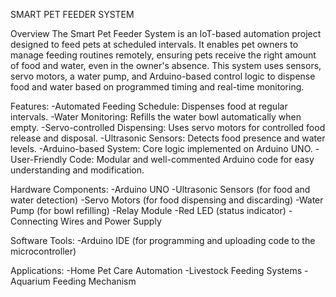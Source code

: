 SMART PET FEEDER SYSTEM

Overview
The Smart Pet Feeder System is an IoT-based automation project designed to feed pets at scheduled intervals. It enables pet owners to manage feeding routines remotely, ensuring pets receive the right amount of food and water, even in the owner's absence. This system uses sensors, servo motors, a water pump, and Arduino-based control logic to dispense food and water based on programmed timing and real-time monitoring.

Features:
-Automated Feeding Schedule: Dispenses food at regular intervals.
-Water Monitoring: Refills the water bowl automatically when empty.
-Servo-controlled Dispensing: Uses servo motors for controlled food release and disposal.
-Ultrasonic Sensors: Detects food presence and water levels.
-Arduino-based System: Core logic implemented on Arduino UNO.
-User-Friendly Code: Modular and well-commented Arduino code for easy understanding and modification.

Hardware Components:
-Arduino UNO
-Ultrasonic Sensors (for food and water detection)
-Servo Motors (for food dispensing and discarding)
-Water Pump (for bowl refilling)
-Relay Module
-Red LED (status indicator)
-Connecting Wires and Power Supply

Software Tools:
-Arduino IDE (for programming and uploading code to the microcontroller)

Applications:
-Home Pet Care Automation
-Livestock Feeding Systems
-Aquarium Feeding Mechanism
